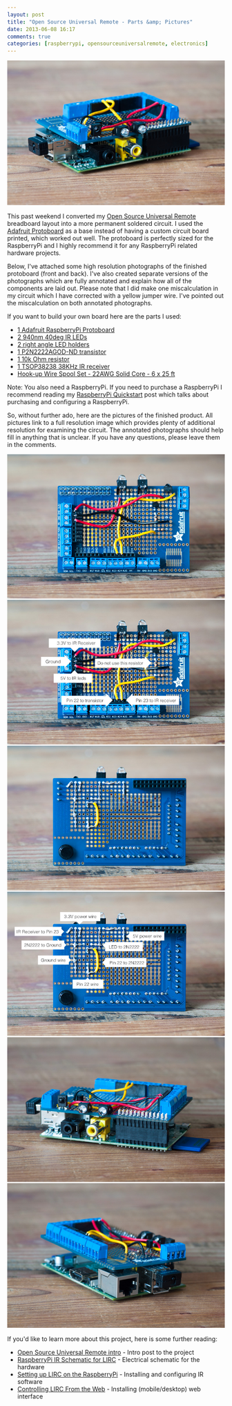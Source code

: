```yaml
---
layout: post
title: "Open Source Universal Remote - Parts &amp; Pictures"
date: 2013-06-08 16:17
comments: true
categories: [raspberrypi, opensourceuniversalremote, electronics]
---
```


<a href="/images/posts/protoboard_v1/protoboard_v1_installed.jpg">
  <img src="/images/posts/protoboard_v1/thumb_protoboard_v1_installed.jpg" class="center" />
</a>

This past weekend I converted my [Open Source Universal Remote](http://opensourceuniversalremote.com) breadboard layout into a more permanent soldered circuit. I used the [Adafruit Protoboard](http://octopart.com/ada801-adafruit+industries-27056076) as a base instead of having a custom circuit board printed, which worked out well. The protoboard is perfectly sized for the RaspberryPi and I highly recommend it for any RaspberryPi related hardware projects.

Below, I've attached some high resolution photographs of the finished protoboard (front and back). I've also created separate versions of the photographs which are fully annotated and explain how all of the components are laid out. Please note that I did make one miscalculation in my circuit which I have corrected with a yellow jumper wire. I've pointed out the miscalculation on both annotated photographs.

If you want to build your own board here are the parts I used:

* [1 Adafruit RaspberryPi Protoboard](http://octopart.com/ada801-adafruit+industries-27056076)
* [2 940nm 40deg IR LEDs](http://octopart.com/ir333c-everlight-17677690)
* [2 right angle LED holders](http://octopart.com/hlmp-5029-avago-549484)
* [1 P2N2222AGOD-ND transistor](http://octopart.com/p2n2222ag-on+semiconductor-358561)
* [1 10k Ohm resistor](http://octopart.com/od103je-ohmite-133027)
* [1 TSOP38238 38KHz IR receiver](http://octopart.com/tsop38238-vishay-11814552)
* [Hook-up Wire Spool Set - 22AWG Solid Core - 6 x 25 ft](http://www.adafruit.com/products/1311)

Note: You also need a RaspberryPi. If you need to purchase a RaspberryPi I recommend reading my [RaspberryPi Quickstart](http://alexba.in/blog/2013/01/04/raspberrypi-quickstart/) post which talks about purchasing and configuring a RaspberryPi.

So, without further ado, here are the pictures of the finished product. All pictures link to a full resolution image which provides plenty of additional resolution for examining the circuit. The annotated photographs should help fill in anything that is unclear. If you have any questions, please leave them in the comments.

<a href="/images/posts/protoboard_v1/protoboard_v1_top.jpg">
  <img src="/images/posts/protoboard_v1/thumb_protoboard_v1_top.jpg" class="center" />
</a>

<a href="/images/posts/protoboard_v1/protoboard_v1_top_annotated.jpg">
  <img src="/images/posts/protoboard_v1/thumb_protoboard_v1_top_annotated.jpg" class="center" />
</a>

<a href="/images/posts/protoboard_v1/protoboard_v1_bottom.jpg">
  <img src="/images/posts/protoboard_v1/thumb_protoboard_v1_bottom.jpg" class="center" />
</a>

<a href="/images/posts/protoboard_v1/protoboard_v1_bottom_annotated.jpg">
  <img src="/images/posts/protoboard_v1/thumb_protoboard_v1_bottom_annotated.jpg" class="center" />
</a>

<a href="/images/posts/protoboard_v1/protoboard_v1_installed_alt.jpg">
  <img src="/images/posts/protoboard_v1/thumb_protoboard_v1_installed_alt.jpg" class="center" />
</a>

<a href="/images/posts/protoboard_v1/protoboard_v1_installed_back.jpg">
  <img src="/images/posts/protoboard_v1/thumb_protoboard_v1_installed_back.jpg" class="center" />
</a>

If you'd like to learn more about this project, here is some further reading:

* [Open Source Universal Remote intro](http://alexba.in/blog/2013/03/06/open-source-universal-remote/) - Intro post to the project
* [RaspberryPi IR Schematic for LIRC](http://alexba.in/blog/2013/03/09/raspberrypi-ir-schematic-for-lirc/) - Electrical schematic for the hardware
* [Setting up LIRC on the RaspberryPi](http://alexba.in/blog/2013/01/06/setting-up-lirc-on-the-raspberrypi/) - Installing and configuring IR software
* [Controlling LIRC From the Web](http://alexba.in/blog/2013/02/23/controlling-lirc-from-the-web/) - Installing (mobile/desktop) web interface

